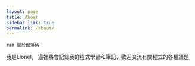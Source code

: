 ```yaml
---
layout: page
title: About
sidebar_link: true
permalink: /about/
---
```



```
### 關於部落格
```

我是Lionel，
這裡將會記錄我的程式學習和筆記，歡迎交流有關程式的各種議題
